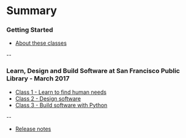 # Summary

### Getting Started

* [About these classes](README.md)

--

### Learn, Design and Build Software at San Francisco Public Library - March 2017

* [Class 1 - Learn to find human needs](2017-03-sfpl-learn.md)
* [Class 2 - Design software](2017-03-sfpl-learn.md)
* [Class 3 - Build software with Python](2017-03-sfpl-learn.md)

--

* [Release notes](https://github.com/bonfireschool/curriculum/blob/master/CHANGES.md)
